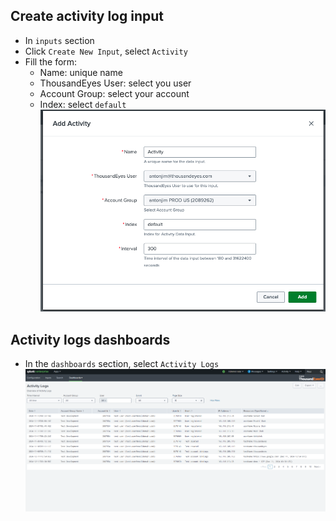 ## Create activity log input

- In `inputs` section
- Click `Create New Input`, select `Activity`
- Fill the form:
    - Name: unique name
    - ThousandEyes User: select you user
    - Account Group: select your account
    - Index: select `default`
![Activity Input](../img/thousandeyes_splunk_app/inputActivity.png)

## Activity logs dashboards

- In the `dashboards` section, select `Activity Logs` 
![dashboard_activity_logs](../img/thousandeyes_splunk_app/dashboard_activity_logs.png)
